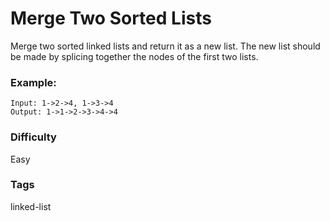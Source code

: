 # Merge Two Sorted Lists

Merge two sorted linked lists and return it as a new list. The new list should
be made by splicing together the nodes of the first two lists.

### Example:

```
Input: 1->2->4, 1->3->4
Output: 1->1->2->3->4->4
```

### Difficulty

Easy

### Tags

linked-list

